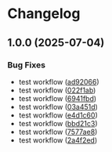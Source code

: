 # Changelog

## 1.0.0 (2025-07-04)


### Bug Fixes

* test workflow ([ad92066](https://github.com/kuperiu/embed/commit/ad920667319ce1c471f018bc9af4e9a36ba30491))
* test workflow ([022f1ab](https://github.com/kuperiu/embed/commit/022f1ab08e3a8a4d9a386cdc307c32d1b3cb3dcf))
* test workflow ([6941fbd](https://github.com/kuperiu/embed/commit/6941fbd2981b8e403b323f547e74f4fcb5e375f0))
* test workflow ([03a451d](https://github.com/kuperiu/embed/commit/03a451d1fc9f22e66a605883384773e754e8ac9e))
* test workflow ([e4d1c60](https://github.com/kuperiu/embed/commit/e4d1c60405564382614077791b3232e48d4ebb52))
* test workflow ([bbd21c3](https://github.com/kuperiu/embed/commit/bbd21c37469f3176311338ebb56e0a85783d4650))
* test workflow ([7577ae8](https://github.com/kuperiu/embed/commit/7577ae88b34c7ae42cad5365985058d303fa58fb))
* test workflow ([2a4f2ed](https://github.com/kuperiu/embed/commit/2a4f2ed514ed8fc0b2dc57efc0e16364c9594dcc))
